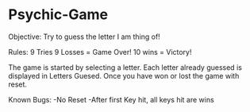 # Psychic-Game

Objective: Try to guess the letter I am thing of!

Rules: 
9 Tries
9 Losses = Game Over!
10 wins = Victory!

The game is started by selecting a letter. 
Each letter already guessed is displayed in Letters Guesed.
Once you have won or lost the game with reset.

Known Bugs:
    -No Reset
    -After first Key hit, all keys hit are wins
